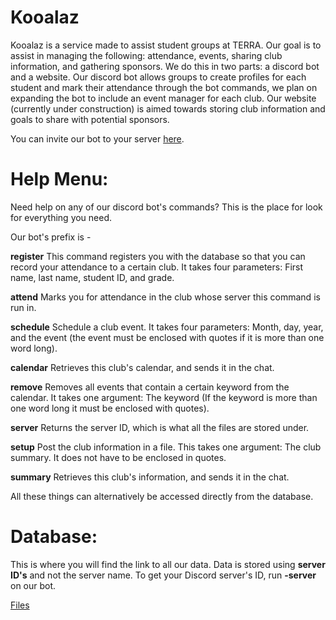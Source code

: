 # Kooalaz
Kooalaz is a service made to assist student groups at TERRA. Our goal is to assist in managing the following: attendance, events, sharing club information, and gathering sponsors.
We do this in two parts: a discord bot and a website. Our discord bot allows groups to create profiles for each student and mark their attendance through the bot commands, we plan on expanding the bot to include an event manager for each club. Our website (currently under construction) is aimed towards storing club information and goals to share with potential sponsors.

You can invite our bot to your server <a href="https://discord.com/api/oauth2/authorize?client_id=922674232230563930&permissions=274946181121&scope=bot%20applications.commands">here</a>.

# Help Menu:
Need help on any of our discord bot's commands? This is the place for look for everything you need.

Our bot's prefix is -

__register__ This command registers you with the database so that you can record your attendance to a certain club. It takes four parameters: First name, last name, student ID, and grade.

__attend__ Marks you for attendance in the club whose server this command is run in.

__schedule__ Schedule a club event. It takes four parameters: Month, day, year, and the event (the event must be enclosed with quotes if it is more than one word long).

__calendar__ Retrieves this club's calendar, and sends it in the chat.

__remove__ Removes all events that contain a certain keyword from the calendar. It takes one argument: The keyword (If the keyword is more than one word long it must be enclosed with quotes).

__server__ Returns the server ID, which is what all the files are stored under.

__setup__ Post the club information in a file. This takes one argument: The club summary. It does not have to be enclosed in quotes.

__summary__ Retrieves this club's information, and sends it in the chat.

All these things can alternatively be accessed directly from the database.
# Database:
This is where you will find the link to all our data. Data is stored using __server ID's__ and not the server name. To get your Discord server's ID, run __-server__ on our bot.

<a href="https://drive.google.com/drive/folders/1ZiS1raUGa1o982C8-pyf7vxjC1A6vU4s?usp=sharing">Files</a>
